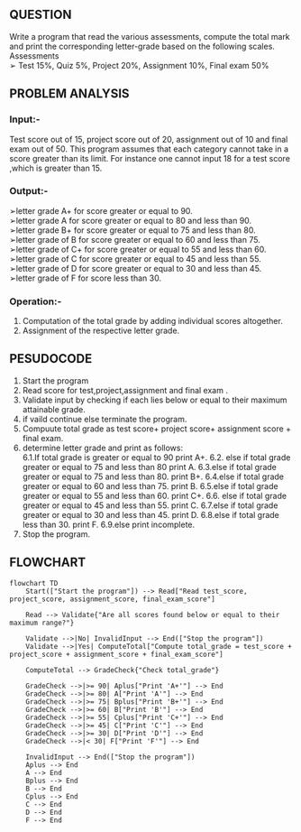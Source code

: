 ## **QUESTION**
Write a program that read the various assessments, compute the total mark and print the
corresponding letter-grade based on the following scales.</br>
Assessments</br>
➢ Test 15%, Quiz 5%, Project 20%, Assignment 10%, Final exam 50%
## **PROBLEM ANALYSIS**
### **Input**:- 
Test score out of 15, project score out of 20, assignment out of 10 and final exam out of 50. This program assumes that each category cannot take in a score greater than its limit. 
For instance one cannot input 18 for a test score ,which is greater than 15.
### **Output**:-
➢letter grade A+ for score greater or equal to 90.</br>
➢letter grade A for score greater or equal to 80 and less than 90.</br>
➢letter grade B+ for score greater or equal to 75 and less than 80.</br>
➢letter grade of B for score greater or equal to 60 and less than 75.</br>
➢letter grade of C+ for score greater or equal to 55 and less than 60.</br>
➢letter grade of C for score greater or equal to 45 and less than 55.</br>
➢letter grade of D for score greater or equal to 30 and less than 45.</br>
➢letter grade of F for score less than 30.</br>
### **Operation**:-
1. Computation of the total grade by adding individual scores altogether.
2. Assignment of the respective letter grade.
## **PESUDOCODE**
1. Start the program
2. Read score for test,project,assignment and final exam .
3. Validate input by checking if each lies below or equal to their maximum attainable grade.
4. if vaild continue else terminate the program.
5. Compuute total grade as test score+ project score+ assignment score + final exam.
6. determine letter grade and print as follows: </br>
      6.1.If total grade is  greater or equal to 90 print A+.
      6.2. else if total grade greater or equal to 75 and less than 80 print A.
      6.3.else if total grade greater or equal to 75 and less than 80. print B+.
      6.4.else if total grade greater or equal to 60 and less than 75. print B.
      6.5.else if total grade greater or equal to 55 and less than 60. print C+.
      6.6. else if total grade greater or equal to 45 and less than 55. print C.
      6.7.else if total grade greater or equal to 30 and less than 45. print D.
      6.8.else if total grade less than 30. print F.
      6.9.else print incomplete.
7. Stop the program.
## **FLOWCHART**
``` mermaid
flowchart TD
    Start(["Start the program"]) --> Read["Read test_score, project_score, assignment_score, final_exam_score"]
    
    Read --> Validate{"Are all scores found below or equal to their maximum range?"}
    
    Validate -->|No| InvalidInput --> End(["Stop the program"])
    Validate -->|Yes| ComputeTotal["Compute total_grade = test_score + project_score + assignment_score + final_exam_score"]

    ComputeTotal --> GradeCheck{"Check total_grade"}
    
    GradeCheck -->|>= 90| Aplus["Print 'A+'"] --> End
    GradeCheck -->|>= 80| A["Print 'A'"] --> End
    GradeCheck -->|>= 75| Bplus["Print 'B+'"] --> End
    GradeCheck -->|>= 60| B["Print 'B'"] --> End
    GradeCheck -->|>= 55| Cplus["Print 'C+'"] --> End
    GradeCheck -->|>= 45| C["Print 'C'"] --> End
    GradeCheck -->|>= 30| D["Print 'D'"] --> End
    GradeCheck -->|< 30| F["Print 'F'"] --> End

    InvalidInput --> End(["Stop the program"])
    Aplus --> End
    A --> End
    Bplus --> End
    B --> End
    Cplus --> End
    C --> End
    D --> End
    F --> End


```
